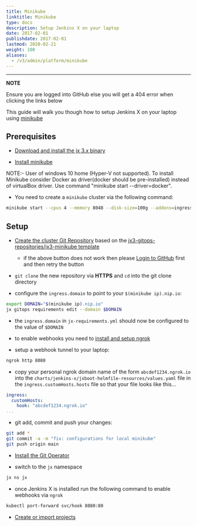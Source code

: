 ```yaml
---
title: Minikube
linktitle: Minikube
type: docs
description: Setup Jenkins X on your laptop
date: 2017-02-01
publishdate: 2017-02-01
lastmod: 2020-02-21
weight: 100
aliases:
  - /v3/admin/platform/minikube
---
```


---
**NOTE**

Ensure you are logged into GitHub else you will get a 404 error when clicking the links below

This guide will walk you though how to setup Jenkins X on your laptop using [minikube](https://kubernetes.io/docs/tasks/tools/install-minikube/)

## Prerequisites

* [Download and install the jx 3.x binary](/v3/guides/jx3/)

* [Install minikube](https://kubernetes.io/docs/tasks/tools/install-minikube/)

NOTE:- User of windows 10 home (Hyper-V not supported). To install Minikube consider Docker as driver(docker should be pre-installed)
       instead of virtualBox driver. Use command "minikube start --driver=docker".

* You need to create a `minikube` cluster via the following command:

```bash
minikube start --cpus 4 --memory 8048 --disk-size=100g --addons=ingress --vm=true
```

## Setup

*  <a href="https://github.com/jx3-gitops-repositories/jx3-minikube/generate" target="github" class="btn bg-primary text-light">Create the cluster Git Repository</a> based on the [jx3-gitops-repositories/jx3-minikube template](https://github.com/jx3-gitops-repositories/jx3-minikube/generate) 

   * if the above button does not work then please [Login to GitHub](https://github.com/login) first and then retry the button


* `git clone` the new repository via **HTTPS** and `cd` into the git clone directory

* configure the `ingress.domain` to point to your `$(minikube ip).nip.io`:

```bash
export DOMAIN="$(minikube ip).nip.io"
jx gitops requirements edit --domain $DOMAIN
```

* the `ingress.domain` in `jx-requirements.yml` should now be configured to the value of `$DOMAIN`

* to enable webhooks you need to [install and setup ngrok](https://ngrok.com/)

* setup a webhook tunnel to your laptop:

```bash
ngrok http 8080
```

* copy your personal ngrok domain name of the form `abcdef1234.ngrok.io` into the `charts/jenkins-x/jxboot-helmfile-resources/values.yaml` file in the `ingress.customHosts.hosts` file so that your file looks like this...

```yaml
ingress:
  customHosts:
    hook: "abcdef1234.ngrok.io"
...
```

* git add, commit and push your changes:

```bash
git add *
git commit -a -m "fix: configurations for local minikube"
git push origin main
```

* <a href="/v3/guides/operator/" class="btn bg-primary text-light">Install the Git Operator</a> 

* switch to the `jx` namespace

```bash    
jx ns jx
```        

* once Jenkins X is installed run the following command to enable webhooks via `ngrok`

```bash   
kubectl port-forward svc/hook 8080:80
```

*  <a href="/v3/develop/create-project/" class="btn bg-primary text-light">Create or import projects</a>
